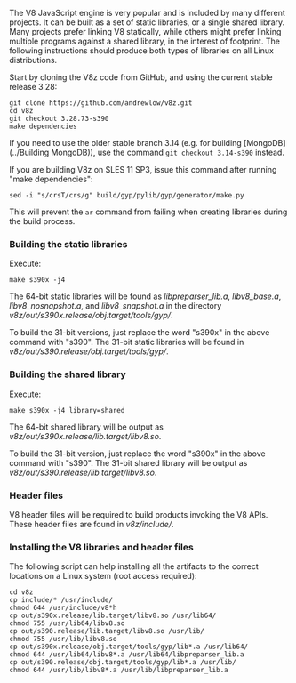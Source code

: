 The V8 JavaScript engine is very popular and is included by many different projects. It can be built as a set of static libraries, or a single shared library. Many projects prefer linking V8 statically, while others might prefer linking multiple programs against a shared library, in the interest of footprint. The following instructions should produce both types of libraries on all Linux distributions.

Start by cloning the V8z code from GitHub, and using the current stable release 3.28:

    git clone https://github.com/andrewlow/v8z.git
    cd v8z
    git checkout 3.28.73-s390
    make dependencies

If you need to use the older stable branch 3.14 (e.g. for building [MongoDB](../Building MongoDB)), use the command `git checkout 3.14-s390` instead.

If you are building V8z on SLES 11 SP3, issue this command after running "make dependencies":

    sed -i "s/crsT/crs/g" build/gyp/pylib/gyp/generator/make.py

This will prevent the `ar` command from failing when creating libraries during the build process.

### Building the static libraries

Execute:

    make s390x -j4

The 64-bit static libraries will be found as _libpreparser_lib.a_, _libv8_base.a_, _libv8_nosnapshot.a_, and _libv8_snapshot.a_ in the directory _v8z/out/s390x.release/obj.target/tools/gyp/_.

To build the 31-bit versions, just replace the word "s390x" in the above command with "s390". The 31-bit static libraries will be found in _v8z/out/s390.release/obj.target/tools/gyp/_.

### Building the shared library

Execute:

    make s390x -j4 library=shared

The 64-bit shared library will be output as _v8z/out/s390x.release/lib.target/libv8.so_.

To build the 31-bit version, just replace the word "s390x" in the above command with "s390". The 31-bit shared library will be output as _v8z/out/s390.release/lib.target/libv8.so_.

### Header files

V8 header files will be required to build products invoking the V8 APIs. These header files are found in _v8z/include/_.

### Installing the V8 libraries and header files

The following script can help installing all the artifacts to the correct locations on a Linux system (root access required):

    cd v8z
    cp include/* /usr/include/
    chmod 644 /usr/include/v8*h
    cp out/s390x.release/lib.target/libv8.so /usr/lib64/
    chmod 755 /usr/lib64/libv8.so
    cp out/s390.release/lib.target/libv8.so /usr/lib/
    chmod 755 /usr/lib/libv8.so
    cp out/s390x.release/obj.target/tools/gyp/lib*.a /usr/lib64/
    chmod 644 /usr/lib64/libv8*.a /usr/lib64/libpreparser_lib.a
    cp out/s390.release/obj.target/tools/gyp/lib*.a /usr/lib/
    chmod 644 /usr/lib/libv8*.a /usr/lib/libpreparser_lib.a
